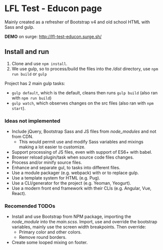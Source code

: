 
# LFL Test - Educon page

Mainly created as a refresher of Bootstrap v4 and old school HTML with Sass and gulp.

**DEMO** on surge: http://lfl-test-educon.surge.sh/ 

## Install and run

1. Clone and use `npm install`.
2. We use gulp, so to process/build the files into the */dist* directory, 
   use `npm run build` or `gulp`


Project has 2 main gulp tasks:
- `gulp default`, which is the default, cleans then runs `gulp build` 
  (also ran with `npm run build`)
- `gulp watch`, which observes changes on the src files (also ran with `npm start`).
 
   

### Ideas not implemented

- Include jQuery, Bootstrap Sass and JS files from *node_modules* and not from CDN.
    - This would permit use and modify Sass variables and mixings making a lot easier to customize.
- Support processing of JS files, even with support of ES6+ with babel.
- Browser reload plugin/task when source code files changes.
- Process and/or minify source files.
- Enhance and separate gul, to tasks into different files.
- Use a module packager (e.g. webpack) with or to replace gulp.
- Use a template system for HTML (e.g. Pug).
- Use a CLI/generator for the project (e.g. Yeoman, Yeogurt).
- Use a modern front end framework with their CLIs (e.g. Angular, Vue, React).


### Recomended TODOs
- Install and use Bootstrap from NPM package, importing the *node_module*
  into the *main.scss*. Import, use and override the bootstrap variables,
  mainly use the screen width breakpoints.
  Then override:
    - Primary color and other colors.
    - Remove round borders.
- Create some looped mixing on footer.
